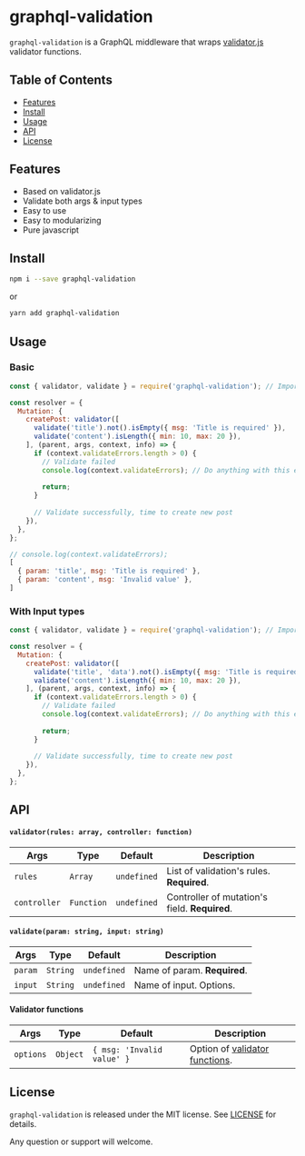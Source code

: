 # graphql-validation
`graphql-validation` is a GraphQL middleware that wraps [validator.js](https://github.com/chriso/validator.js) validator functions.

## Table of Contents
- [Features](#features)
- [Install](#install)
- [Usage](#usage)
- [API](#api)
- [License](#license)

## Features
- Based on validator.js
- Validate both args & input types
- Easy to use
- Easy to modularizing
- Pure javascript

## Install
```sh
npm i --save graphql-validation
```
or
```sh
yarn add graphql-validation
```

## Usage
### Basic 
```javascript
const { validator, validate } = require('graphql-validation'); // Import module

const resolver = {
  Mutation: {
    createPost: validator([
      validate('title').not().isEmpty({ msg: 'Title is required' }),
      validate('content').isLength({ min: 10, max: 20 }),
    ], (parent, args, context, info) => {
      if (context.validateErrors.length > 0) {
        // Validate failed
        console.log(context.validateErrors); // Do anything with this errors
        
        return;
      }
    
      // Validate successfully, time to create new post
    }),
  },
};
```
```javascript
// console.log(context.validateErrors);
[
  { param: 'title', msg: 'Title is required' },
  { param: 'content', msg: 'Invalid value' },
]
```

### With Input types
```javascript
const { validator, validate } = require('graphql-validation'); // Import module

const resolver = {
  Mutation: {
    createPost: validator([
      validate('title', 'data').not().isEmpty({ msg: 'Title is required' }), // <-- add name of input in second param
      validate('content').isLength({ min: 10, max: 20 }),
    ], (parent, args, context, info) => {
      if (context.validateErrors.length > 0) {
        // Validate failed
        console.log(context.validateErrors); // Do anything with this errors
        
        return;
      }
    
      // Validate successfully, time to create new post
    }),
  },
};
```

## API
#### `validator(rules: array, controller: function)`
| Args                         | Type                                                            | Default | Description                                                                                                                                                                                                                                              |
| --------------------------- | --------------------------------------------------------------- | ------- | ------------------------------------------------------------------------------------------------------------------------------------------------------------------------------------------------------------------------------------------------- |
| `rules`                  | `Array` | `undefined`  |  List of validation's rules. **Required**.                                            |
| `controller`             | `Function`              | `undefined`       | Controller of mutation's field. **Required**. |
     
#### `validate(param: string, input: string)`
| Args                         | Type                                                            | Default | Description                                                                                                                                                                                                                                              |
| --------------------------- | --------------------------------------------------------------- | ------- | ------------------------------------------------------------------------------------------------------------------------------------------------------------------------------------------------------------------------------------------------- |
| `param`                  | `String` | `undefined`  |  Name of param. **Required**.                                            |
| `input`                  | `String` | `undefined`  |  Name of input. Options.                                            |

#### Validator functions 
| Args                         | Type                                                            | Default | Description                                                                                                                                                                                                                                              |
| --------------------------- | --------------------------------------------------------------- | ------- | ------------------------------------------------------------------------------------------------------------------------------------------------------------------------------------------------------------------------------------------------- |
| `options`                  | `Object` | `{ msg: 'Invalid value' }`  | Option of [validator functions](https://github.com/chriso/validator.js#validators).  

## License
`graphql-validation` is released under the MIT license. See [LICENSE](./LICENSE) for details.  
  
Any question or support will welcome.
